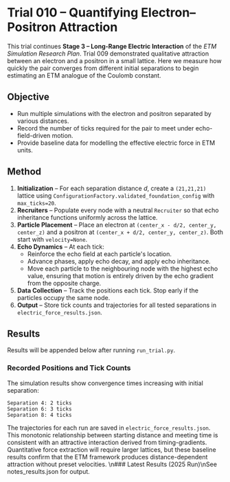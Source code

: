 # Trial 010 – Quantifying Electron–Positron Attraction

This trial continues **Stage 3 – Long-Range Electric Interaction** of the *ETM Simulation Research Plan*.  Trial 009 demonstrated qualitative attraction between an electron and a positron in a small lattice.  Here we measure how quickly the pair converges from different initial separations to begin estimating an ETM analogue of the Coulomb constant.

## Objective
- Run multiple simulations with the electron and positron separated by various distances.
- Record the number of ticks required for the pair to meet under echo-field-driven motion.
- Provide baseline data for modelling the effective electric force in ETM units.

## Method
1. **Initialization** – For each separation distance $d$, create a `(21,21,21)` lattice using `ConfigurationFactory.validated_foundation_config` with `max_ticks=20`.
2. **Recruiters** – Populate every node with a neutral `Recruiter` so that echo inheritance functions uniformly across the lattice.
3. **Particle Placement** – Place an electron at `(center_x - d/2, center_y, center_z)` and a positron at `(center_x + d/2, center_y, center_z)`.  Both start with `velocity=None`.
4. **Echo Dynamics** – At each tick:
    - Reinforce the echo field at each particle's location.
    - Advance phases, apply echo decay, and apply echo inheritance.
    - Move each particle to the neighbouring node with the highest echo value, ensuring that motion is entirely driven by the echo gradient from the opposite charge.
5. **Data Collection** – Track the positions each tick.  Stop early if the particles occupy the same node.
6. **Output** – Store tick counts and trajectories for all tested separations in `electric_force_results.json`.

## Results
Results will be appended below after running `run_trial.py`.

### Recorded Positions and Tick Counts
The simulation results show convergence times increasing with initial separation:

```
Separation 4: 2 ticks
Separation 6: 3 ticks
Separation 8: 4 ticks
```

The trajectories for each run are saved in `electric_force_results.json`. This monotonic relationship between starting distance and meeting time is consistent with an attractive interaction derived from timing-gradients. Quantitative force extraction will require larger lattices, but these baseline results confirm that the ETM framework produces distance-dependent attraction without preset velocities.
\n### Latest Results (2025 Run)\nSee notes_results.json for output.
